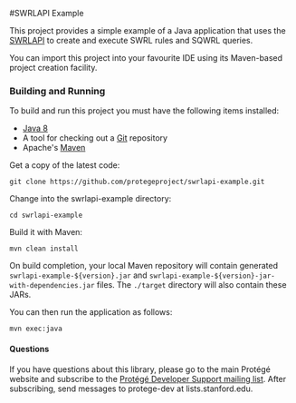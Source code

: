 #SWRLAPI Example

This project provides a simple example of a Java application that uses the [SWRLAPI](https://github.com/protegeproject/swrlapi/wiki)
to create and execute SWRL rules and SQWRL queries. 

You can import this project into your favourite IDE using its Maven-based project creation facility.

### Building and Running

To build and run this project you must have the following items installed:

+ [Java 8](http://www.oracle.com/technetwork/java/javase/downloads/index.html)
+ A tool for checking out a [Git](http://git-scm.com/) repository
+ Apache's [Maven](http://maven.apache.org/index.html)

Get a copy of the latest code:

    git clone https://github.com/protegeproject/swrlapi-example.git 

Change into the swrlapi-example directory:

    cd swrlapi-example

Build it with Maven:

    mvn clean install

On build completion, your local Maven repository will contain generated ```swrlapi-example-${version}.jar```
and ```swrlapi-example-${version}-jar-with-dependencies.jar``` files.
The ```./target``` directory will also contain these JARs.

You can then run the application as follows:

    mvn exec:java

#### Questions

If you have questions about this library, please go to the main
Protégé website and subscribe to the [Protégé Developer Support
mailing list](http://protege.stanford.edu/support.php#mailingListSupport).
After subscribing, send messages to protege-dev at lists.stanford.edu.
